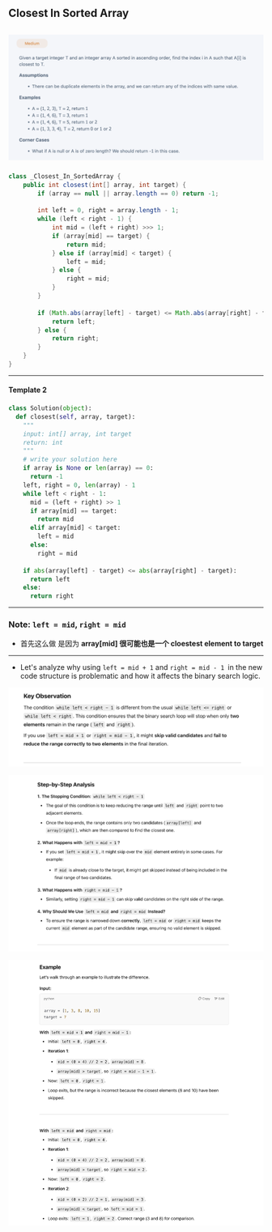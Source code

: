 ## Closest In Sorted Array
![](img/2025-01-25-01-07-58.png)
---

```java
class _Closest_In_SortedArray {
    public int closest(int[] array, int target) {
        if (array == null || array.length == 0) return -1;

        int left = 0, right = array.length - 1;
        while (left < right - 1) {
            int mid = (left + right) >>> 1;
            if (array[mid] == target) {
                return mid;
            } else if (array[mid] < target) {
                left = mid;
            } else {
                right = mid;
            }
        }

        if (Math.abs(array[left] - target) <= Math.abs(array[right] - target)) {
            return left;
        } else {
            return right;
        }
    }
}
```
---

#### Template 2

```py
class Solution(object):
  def closest(self, array, target):
    """
    input: int[] array, int target
    return: int
    """
    # write your solution here
    if array is None or len(array) == 0:
      return -1
    left, right = 0, len(array) - 1
    while left < right - 1:
      mid = (left + right) >> 1
      if array[mid] == target:
        return mid
      elif array[mid] < target:
        left = mid
      else:
        right = mid

    if abs(array[left] - target) <= abs(array[right] - target):
      return left
    else:
      return right
```

---

### Note: `left = mid`,  `right = mid`

- 首先这么做 是因为 **array[mid] 很可能也是一个 cloestest element to target**

---

- Let's analyze why using `left = mid + 1` and `right = mid - 1 `in the new code structure is problematic and how it affects the binary search logic.

![](img/2025-01-28-00-38-47.png)

![](img/2025-01-28-01-26-20.png)

![](img/2025-01-28-01-26-43.png)